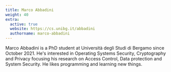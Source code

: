 ```yaml
---
title: Marco Abbadini
weight: 40
extra:
  active: true
  website: https://cs.unibg.it/abbadini
  authorname: marco-abbadini
---
```


Marco Abbadini is a PhD student at Università degli Studi di Bergamo since
October 2021. He's interested in Operating Systems Security, Cryptography and
Privacy focusing his research on Access Control, Data protection and System
Security. He likes programming and learning new things.

